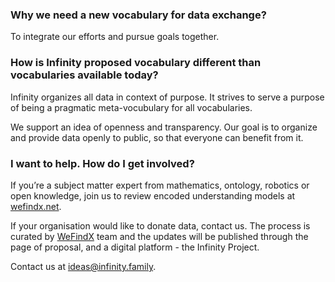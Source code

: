 ### Why we need a new vocabulary for data exchange?
To integrate our efforts and pursue goals together.

### How is Infinity proposed vocabulary different than vocabularies available today?
Infinity organizes all data in context of purpose. It strives to serve a purpose of being a pragmatic meta-vocubulary for all vocabularies.

We support an idea of openness and transparency. Our goal is to organize and provide data openly to public, so that everyone can benefit from it.

### I want to help. How do I get involved?
If you’re a subject matter expert from mathematics, ontology, robotics or open knowledge, join us to review encoded understanding models at [wefindx.net](http://wefindx.net).

If your organisation would like to donate data, contact us. The process is curated by [WeFindX](https://wefindx.org) team and the updates will be published through the page of proposal, and a digital platform - the Infinity Project.

Contact us at [ideas@infinity.family](mailto:ideas@infinity.family).

